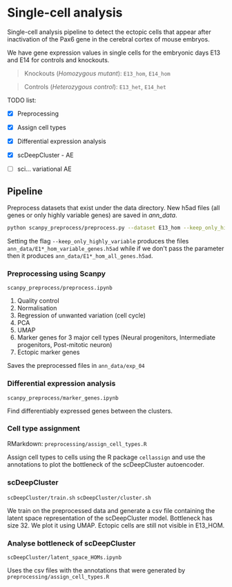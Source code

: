 # Single-cell analysis

Single-cell analysis pipeline to detect the ectopic cells that appear after inactivation of the Pax6 gene
in the cerebral cortex of mouse embryos.

We have gene expression values in single cells for the embryonic days E13 and E14 for controls and knockouts.

> Knockouts (*Homozygous mutant*): `E13_hom`, `E14_hom`

> Controls (*Heterozygous control*): `E13_het`, `E14_het`

TODO list:
- [x] Preprocessing
- [x] Assign cell types
- [x] Differential expression analysis
- [x] scDeepCluster - AE
- [ ] sci... variational AE


## Pipeline

Preprocess datasets that exist under the data directory. New h5ad files (all genes or only highly variable genes)
are saved in *ann_data*.

```bash
python scanpy_preprocess/preprocess.py --dataset E13_hom --keep_only_highly_variable --write_to_file
```

Setting the flag `--keep_only_highly_variable` produces the files `ann_data/E1*_hom_variable_genes.h5ad` while
if we don't pass the parameter then it produces `ann_data/E1*_hom_all_genes.h5ad`.


### Preprocessing using Scanpy
`scanpy_preprocess/preprocess.ipynb`

1. Quality control
2. Normalisation
3. Regression of unwanted variation (cell cycle)
4. PCA
5. UMAP
6. Marker genes for 3 major cell types (Neural progenitors, Intermediate progenitors, Post-mitotic neuron)
7. Ectopic marker genes

Saves the preprocessed files in `ann_data/exp_04`

### Differential expression analysis
`scanpy_preprocess/marker_genes.ipynb`

Find differentiably expressed genes between the clusters.

### Cell type assignment
RMarkdown: `preprocessing/assign_cell_types.R`

Assign cell types to cells using the R package `cellassign` and use the annotations to plot the bottleneck of the
scDeepCluster autoencoder.


### scDeepCluster
`scDeepCluster/train.sh`
`scDeepCluster/cluster.sh`

We train on the preprocessed data and generate a csv file containing the latent space representation of the scDeepCluster
model. Bottleneck has size 32. We plot it using UMAP. Ectopic cells are still not visible in E13_HOM.

### Analyse bottleneck of scDeepCluster
`scDeepCluster/latent_space_HOMs.ipynb`

Uses the csv files with the annotations that were generated by `preprocessing/assign_cell_types.R`
